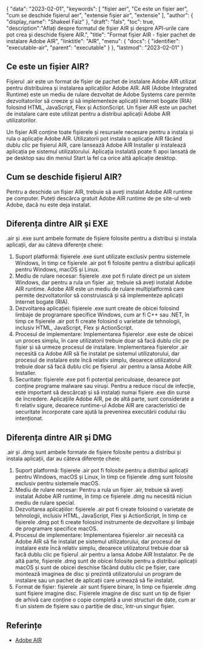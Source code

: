 {
"data": "2023-02-01",
  "keywords": [
"fișier aer",
"Ce este un fișier aer",
"cum se deschide fișierul aer",
"extensie fișier air",
"extensie"
],
  "author": {
"display_name": "Shakeel Faiz"
},
"draft": "fals",
"toc": true,
  "description":"Aflați despre formatul de fișier AIR și despre API-urile care pot crea și deschide fișiere AIR.",
"title": "Format fișier AIR - fișier pachet de instalare Adobe AIR",
  "linktitle": "AIR",
  "menu": {
    "docs": {
      "identifier": "executable-air",
      "parent": "executable"
}
},
"lastmod": "2023-02-01"
}

## Ce este un fișier AIR?

Fișierul .air este un format de fișier de pachet de instalare Adobe AIR utilizat pentru distribuirea și instalarea aplicațiilor Adobe AIR. AIR (Adobe Integrated Runtime) este un mediu de rulare dezvoltat de Adobe Systems care permite dezvoltatorilor să creeze și să implementeze aplicații Internet bogate (RIA) folosind HTML, JavaScript, Flex și ActionScript. Un fișier AIR este un pachet de instalare care este utilizat pentru a distribui aplicații Adobe AIR utilizatorilor.

Un fișier AIR conține toate fișierele și resursele necesare pentru a instala și rula o aplicație Adobe AIR. Utilizatorii pot instala o aplicație AIR făcând dublu clic pe fișierul AIR, care lansează Adobe AIR Installer și instalează aplicația pe sistemul utilizatorului. Aplicația instalată poate fi apoi lansată de pe desktop sau din meniul Start la fel ca orice altă aplicație desktop.

## Cum se deschide fișierul AIR?

Pentru a deschide un fișier AIR, trebuie să aveți instalat Adobe AIR runtime pe computer. Puteți descărca gratuit Adobe AIR runtime de pe site-ul web Adobe, dacă nu este deja instalat.

## Diferența dintre AIR și EXE

.air și .exe sunt ambele formate de fișiere folosite pentru a distribui și instala aplicații, dar au câteva diferențe cheie:

1. Suport platformă: fișierele .exe sunt utilizate exclusiv pentru sistemele Windows, în timp ce fișierele .air pot fi folosite pentru a distribui aplicații pentru Windows, macOS și Linux.
2. Mediu de rulare necesar: fișierele .exe pot fi rulate direct pe un sistem Windows, dar pentru a rula un fișier .air, trebuie să aveți instalat Adobe AIR runtime. Adobe AIR este un mediu de rulare multiplatformă care permite dezvoltatorilor să construiască și să implementeze aplicații Internet bogate (RIA).
3. Dezvoltarea aplicației: fișierele .exe sunt create de obicei folosind limbaje de programare specifice Windows, cum ar fi C++ sau .NET, în timp ce fișierele .air pot fi create folosind o varietate de tehnologii, inclusiv HTML, JavaScript, Flex și ActionScript.
4. Procesul de implementare: Implementarea fișierelor .exe este de obicei un proces simplu, în care utilizatorii trebuie doar să facă dublu clic pe fișier și să urmeze procesul de instalare. Implementarea fișierelor .air necesită ca Adobe AIR să fie instalat pe sistemul utilizatorului, dar procesul de instalare este încă relativ simplu, deoarece utilizatorul trebuie doar să facă dublu clic pe fișierul .air pentru a lansa Adobe AIR Installer.
5. Securitate: fișierele .exe pot fi potențial periculoase, deoarece pot conține programe malware sau viruși. Pentru a reduce riscul de infecție, este important să descărcați și să instalați numai fișiere .exe din surse de încredere. Aplicațiile Adobe AIR, pe de altă parte, sunt considerate a fi relativ sigure, deoarece runtime-ul Adobe AIR are caracteristici de securitate încorporate care ajută la prevenirea executării codului rău intenționat.

## Diferența dintre AIR și DMG

.air și .dmg sunt ambele formate de fișiere folosite pentru a distribui și instala aplicații, dar au câteva diferențe cheie:

1. Suport platformă: fișierele .air pot fi folosite pentru a distribui aplicații pentru Windows, macOS și Linux, în timp ce fișierele .dmg sunt folosite exclusiv pentru sistemele macOS.
2. Mediu de rulare necesar: Pentru a rula un fișier .air, trebuie să aveți instalat Adobe AIR runtime, în timp ce fișierele .dmg nu necesită niciun mediu de rulare special.
3. Dezvoltarea aplicațiilor: fișierele .air pot fi create folosind o varietate de tehnologii, inclusiv HTML, JavaScript, Flex și ActionScript, în timp ce fișierele .dmg pot fi create folosind instrumente de dezvoltare și limbaje de programare specifice macOS.
4. Procesul de implementare: Implementarea fișierelor .air necesită ca Adobe AIR să fie instalat pe sistemul utilizatorului, dar procesul de instalare este încă relativ simplu, deoarece utilizatorul trebuie doar să facă dublu clic pe fișierul .air pentru a lansa Adobe AIR Instalator. Pe de altă parte, fișierele .dmg sunt de obicei folosite pentru a distribui aplicații macOS și sunt de obicei deschise făcând dublu clic pe fișier, care montează imaginea de disc și prezintă utilizatorului un program de instalare sau un pachet de aplicații care urmează să fie instalat.
5. Format de fișier: fișierele .air sunt fișiere binare, în timp ce fișierele .dmg sunt fișiere imagine disc. Fișierele imagine de disc sunt un tip de fișier de arhivă care conține o copie completă a unei structuri de date, cum ar fi un sistem de fișiere sau o partiție de disc, într-un singur fișier.

## Referințe
* [Adobe AIR](https://en.wikipedia.org/wiki/Adobe_AIR)

